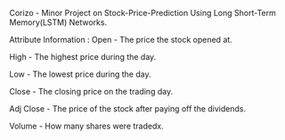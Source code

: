 Corizo - Minor Project on Stock-Price-Prediction
Using Long Short-Term Memory(LSTM) Networks.

Attribute Information :
Open - The price the stock opened at.

High - The highest price during the day.

Low - The lowest price during the day.

Close - The closing price on the trading day.

Adj Close - The price of the stock after paying off the dividends.

Volume - How many shares were tradedx.
